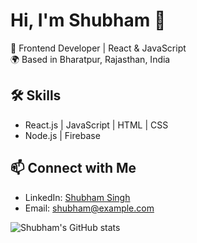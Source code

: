 # Hi, I'm Shubham 👋

🚀 Frontend Developer | React & JavaScript  
🌍 Based in Bharatpur, Rajasthan, India  

## 🛠 Skills
- React.js | JavaScript | HTML | CSS  
- Node.js | Firebase  

## 📫 Connect with Me
- LinkedIn: [Shubham Singh](https://www.linkedin.com/in/shubham-singh-5b9521330)  
- Email: shubham@example.com  

![Shubham's GitHub stats](https://github-readme-stats.vercel.app/api?username=0shubhamit&show_icons=true&theme=radical)
